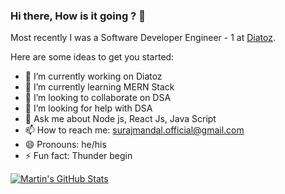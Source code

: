 ### Hi there, How is it going ? 👋
Most recently I was a Software Developer Engineer - 1  at [Diatoz](https://diatoz.com/).


Here are some ideas to get you started:

- 🔭 I’m currently working on Diatoz
- 🌱 I’m currently learning MERN Stack
- 👯 I’m looking to collaborate on DSA
- 🤔 I’m looking for help with DSA
- 💬 Ask me about  Node js, React Js, Java Script
- 📫 How to reach me: surajmandal.official@gmail.com
- 😄 Pronouns: he/his
- ⚡ Fun fact: Thunder begin
<a href="https://github.com/suraj69">
  <img align="center" src="https://github-readme-stats.vercel.app/api?username=suraj69&show_icons=true&line_height=27&count_private=true&show_icons=true&title_color=ffffff&text_color=c9cacc&icon_color=2bbc8a&bg_color=1d1f21" alt="Martin's GitHub Stats" />
</a>
<!--
<a href="https://github.com/suraj69">
  <img align="center" src="https://github-readme-stats.vercel.app/api/top-langs/?username=suraj69&count_private=true&title_color=ffffff&text_color=c9cacc&icon_color=2bbc8a&bg_color=1d1f21" />
</a>
-->
